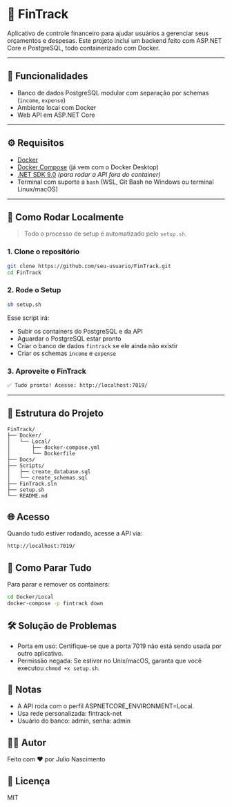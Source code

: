 # 🧾 FinTrack

Aplicativo de controle financeiro para ajudar usuários a gerenciar seus orçamentos e despesas. Este projeto inclui um backend feito com ASP.NET Core e PostgreSQL, todo containerizado com Docker.

---

## 🚀 Funcionalidades

- Banco de dados PostgreSQL modular com separação por schemas (`income`, `expense`)
- Ambiente local com Docker
- Web API em ASP.NET Core

---

## ⚙️ Requisitos

- [Docker](https://www.docker.com/)
- [Docker Compose](https://docs.docker.com/compose/install/) (já vem com o Docker Desktop)
- [.NET SDK 9.0](https://dotnet.microsoft.com/pt-br/download) *(para rodar a API fora do container)*
- Terminal com suporte a `bash` (WSL, Git Bash no Windows ou terminal Linux/macOS)

---

## 🧪 Como Rodar Localmente

> Todo o processo de setup é automatizado pelo `setup.sh`.

### 1. Clone o repositório
```bash
git clone https://github.com/seu-usuario/FinTrack.git
cd FinTrack
```

### 2. Rode o Setup
```bash
sh setup.sh
```

Esse script irá:

- Subir os containers do PostgreSQL e da API
- Aguardar o PostgreSQL estar pronto
- Criar o banco de dados `fintrack` se ele ainda não existir
- Criar os schemas `income` e `expense`

### 3. Aproveite o FinTrack
```bash
✅ Tudo pronto! Acesse: http://localhost:7019/
```

---

## 📂 Estrutura do Projeto

```pgsql
FinTrack/
├── Docker/
│   └── Local/
│       ├── docker-compose.yml
│       └── Dockerfile
├── Docs/
├── Scripts/
│   ├── create_database.sql
│   └── create_schemas.sql
├── FinTrack.sln
├── setup.sh
└── README.md
```

## 🌐 Acesso
Quando tudo estiver rodando, acesse a API via:
```bash
http://localhost:7019/
```

## 🧼 Como Parar Tudo
Para parar e remover os containers:
```bash
cd Docker/Local
docker-compose -p fintrack down
```

## 🛠️ Solução de Problemas
- Porta em uso: Certifique-se que a porta 7019 não está sendo usada por outro aplicativo.
- Permissão negada: Se estiver no Unix/macOS, garanta que você executou `chmod +x setup.sh`.

## 📌 Notas
- A API roda com o perfil ASPNETCORE_ENVIRONMENT=Local.
- Usa rede personalizada: fintrack-net
- Usuário do banco: admin, senha: admin

## 🧑‍💻 Autor
Feito com ❤️ por Julio Nascimento

## 📃 Licença
MIT
